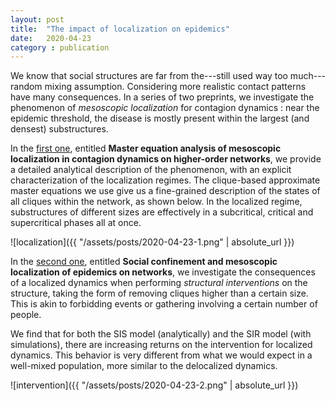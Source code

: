 ```yaml
---
layout: post
title:  "The impact of localization on epidemics"
date:   2020-04-23
category : publication
---
```


We know that social structures are far from the---still used way too
much---random mixing assumption.
Considering more realistic contact patterns have many consequences.
In a series of two preprints, we investigate the phenomenon of _mesoscopic
localization_ for contagion dynamics : near the epidemic threshold, the disease is mostly present within the largest (and
densest) substructures.

In the [first one](https://arxiv.org/abs/2004.10203), entitled **Master equation analysis of mesoscopic localization in contagion dynamics on higher-order networks**,
we provide a detailed analytical description of the phenomenon, with an
explicit characterization of the localization regimes.
The clique-based approximate master equations we use give us a fine-grained
description of the states of all cliques within the network, as shown below.
In the localized regime, substructures of different sizes are effectively in a
subcritical, critical and supercritical phases all at once.

![localization]({{ "/assets/posts/2020-04-23-1.png" | absolute_url }})

In the [second one](https://arxiv.org/abs/2003.05924), entitled **Social confinement and mesoscopic localization of epidemics on networks**,
we investigate the consequences of a localized dynamics when performing
_structural interventions_ on the structure, taking the form of removing
cliques higher than a certain size. This is akin to forbidding events or
gathering involving a certain number of people.

We find that for both the SIS model (analytically) and the SIR model
(with simulations), there are
increasing returns on the intervention for localized dynamics.
This behavior is very different from what we would expect in a well-mixed
population, more similar to the delocalized dynamics.

![intervention]({{ "/assets/posts/2020-04-23-2.png" | absolute_url }})


